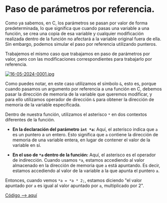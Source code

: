 # Paso de parámetros por referencia.

Como ya sabemos, en C, los parámetros se pasan por valor de forma predeterminada, lo que significa que cuando pasas una variable a una función, se crea una copia de esa variable y cualquier modificación realizada dentro de la función no afectará a la variable original fuera de ella. Sin embargo, podemos simular el paso por referencia utilizando punteros.

Trabajemos el mismo caso que trabajamos en paso de parámetros por valor, pero con las modificaciones correspondientes para trabajarlo por referencia.

[![16-05-2024-0001.jpg](https://i.postimg.cc/ZqwMffBJ/16-05-2024-0001.jpg)](https://postimg.cc/06Jnj004)

Como puedes notar, en este caso utilizamos el símbolo `&`, esto es, porque cuando pasamos un argumento por referencia a una función en C, debemos pasar la dirección de memoria de la variable que queremos modificar, y para ello utilizamos operador de dirección `&` para obtener la dirección de memoria de la variable especificada.

Dentro de nuestra función, utilizamos el asterisco `*` en dos contextos diferentes de la función.

- **En la declaración del parámetro `int *a`:** Aquí, el asterisco indica que `a` es un puntero a un entero. Esto significa que `a` contiene la dirección de memoria de una variable entera, en lugar de contener el valor de la variable en sí.

- **En el uso de `*a` dentro de la función:** Aquí, el asterisco es el operador de indirección. Cuando usamos `*a`, estamos accediendo al valor almacenado en la dirección de memoria que `a` está apuntando. Es decir, estamos accediendo al valor de la variable a la que apunta el puntero `a`.

Entonces, cuando vemos `*a = *a * 2;`, estamos diciendo "el valor apuntado por `a` es igual al valor apuntado por `a`, multiplicado por 2".

[Código --> aquí](referencia.c)